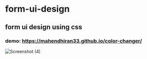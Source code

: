 # form-ui-design
## form ui design using css
### demo: https://mahendhiran33.github.io/color-changer/
![Screenshot (4)](https://user-images.githubusercontent.com/60248720/103331280-ffbac480-4a19-11eb-939a-c18a9f35c5b8.png)
